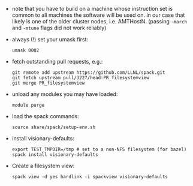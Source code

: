 - note that you have to build on a machine whose instruction set is
  common to all machines the software will be used on.  in our case
  that likely is one of the older cluster nodes, i.e. AMTHostN.
  (passing `-march` and `-mtune` flags did not work reliably)

- always (!) set your umask first:
  ```
  umask 0002
  ```

- fetch outstanding pull requests, e.g.:
  ```
  git remote add upstream https://github.com/LLNL/spack.git
  git fetch upstream pull/3227/head:PR_filesystemview
  git merge PR_filesystemview
  ```

- unload any modules you may have loaded:
  ```
  module purge
  ```

- load the spack commands:
  ```
  source share/spack/setup-env.sh
  ```

- install visionary-defaults:
  ```
  export TEST_TMPDIR=/tmp # set to a non-NFS filesystem (for bazel)
  spack install visionary-defaults
  ```

- Create a filesystem view:
  ```
  spack view -d yes hardlink -i spackview visionary-defaults
  ```
